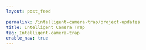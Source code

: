 ```yaml
---
layout: post_feed

permalink: /intelligent-camera-trap/project-updates
title: Intelligent Camera Trap
tag: Intelligent-camera-trap
enable_nav: true
---
```


